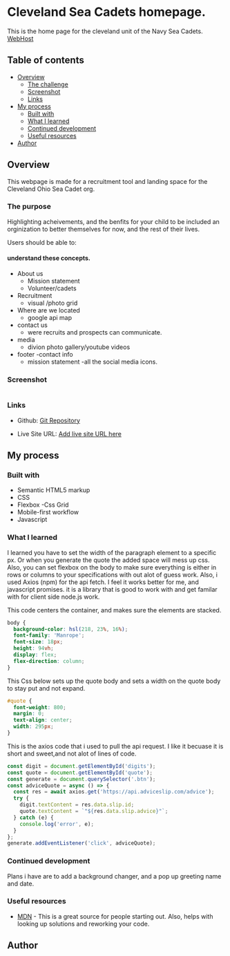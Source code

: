 # Cleveland Sea Cadets homepage.

This is the home page for the cleveland unit of the Navy Sea Cadets. [WebHost](https://godaddy.com)

## Table of contents

- [Overview](#overview)
  - [The challenge](#the-challenge)
  - [Screenshot](#screenshot)
  - [Links](#links)
- [My process](#my-process)
  - [Built with](#built-with)
  - [What I learned](#what-i-learned)
  - [Continued development](#continued-development)
  - [Useful resources](#useful-resources)
- [Author](#author)

## Overview

This webpage is made for a recruitment tool and landing space for the Cleveland Ohio Sea Cadet org.

### The purpose

Highlighting acheivements, and the benfits for your child to be included an orginization to better themselves for now, and the rest of their lives.

Users should be able to:

#### understand these concepts.

- About us
  - Mission statement
  - Volunteer/cadets
- Recruitment
  - visual /photo grid
- Where are we located
  - google api map
- contact us
  - were recruits and prospects can communicate.
- media
  - divion photo gallery/youtube videos
- footer
  -contact info
  - mission statement
    -all the social media icons.

### Screenshot

![]()

### Links

- Github: [Git Repository](https://github.com/marjeanm/sea-cadets)

- Live Site URL: [Add live site URL here](https://nscccleveland.org/)

## My process

### Built with

- Semantic HTML5 markup
- CSS
- Flexbox
  -Css Grid
- Mobile-first workflow
- Javascript

### What I learned

I learned you have to set the width of the paragraph element to a specific px. Or when you generate the quote the added space will mess up css.
Also, you can set flexbox on the body to make sure everything is either in rows or columns to your specifications with out alot of guess work.
Also, i used Axios (npm) for the api fetch. I feel it works better for me, and javascript promises. it is a library that is good to work with and get familar with for client side node.js work.

This code centers the container, and makes sure the elements are stacked.

```css
body {
  background-color: hsl(218, 23%, 16%);
  font-family: 'Manrope';
  font-size: 18px;
  height: 94vh;
  display: flex;
  flex-direction: column;
}
```

This Css below sets up the quote body and sets a width on the quote body to stay put and not expand.

```css
#quote {
  font-weight: 800;
  margin: 0;
  text-align: center;
  width: 295px;
}
```

This is the axios code that i used to pull the api request. I like it becuase it is short and sweet,and not alot of lines of code.

```js
const digit = document.getElementById('digits');
const quote = document.getElementById('quote');
const generate = document.querySelector('.btn');
const adviceQuote = async () => {
  const res = await axios.get('https://api.adviceslip.com/advice');
  try {
    digit.textContent = res.data.slip.id;
    quote.textContent = `"${res.data.slip.advice}"`;
  } catch (e) {
    console.log('error', e);
  }
};
generate.addEventListener('click', adviceQuote);
```

### Continued development

Plans i have are to add a background changer, and a pop up greeting name and date.

### Useful resources

- [MDN](https://developer.mozilla.org/en-US/) - This is a great source for people starting out. Also, helps with looking up solutions and reworking your code.

## Author
